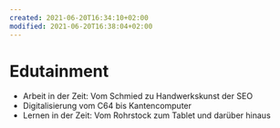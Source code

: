 ```yaml
---
created: 2021-06-20T16:34:10+02:00
modified: 2021-06-20T16:38:04+02:00
---
```


# Edutainment

- Arbeit in der Zeit: Vom Schmied zu Handwerkskunst der SEO
- Digitalisierung vom C64 bis Kantencomputer
- Lernen in der Zeit: Vom Rohrstock zum Tablet und darüber hinaus